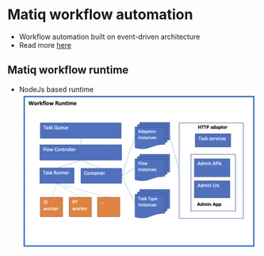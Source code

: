 # Matiq workflow automation
- Workflow automation built on event-driven architecture
- Read more [here](https://medium.com/@hau-le/experiment-design-of-workflow-engine-in-nodejs-72da8bb68734)
## Matiq workflow runtime 
- NodeJs based runtime
![Runtime Design](/docs/runtime-design.png?raw=true)
